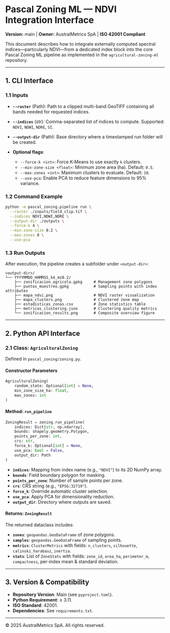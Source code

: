 # Pascal Zoning ML — NDVI Integration Interface

**Version:** main  |  **Owner:** AustralMetrics SpA  |  **ISO 42001 Compliant**

This document describes how to integrate externally computed spectral indices—particularly NDVI—from a dedicated index block into the core Pascal Zoning ML pipeline as implemented in the `agricultural-zoning-ml` repository.

---

## 1. CLI Interface

### 1.1 Inputs

* **`--raster`** (Path): Path to a clipped multi-band GeoTIFF containing all bands needed for requested indices.
* **`--indices`** (str): Comma-separated list of indices to compute. Supported: `NDVI`, `NDWI`, `NDRE`, `SI`.
* **`--output-dir`** (Path): Base directory where a timestamped run folder will be created.
* **Optional flags**:

  * `--force-k <int>`: Force K‑Means to use exactly `k` clusters.
  * `--min-zone-size <float>`: Minimum zone area (ha). Default: `0.5`.
  * `--max-zones <int>`: Maximum clusters to evaluate. Default: `10`.
  * `--use-pca`: Enable PCA to reduce feature dimensions to 95% variance.

### 1.2 Command Example

```bash
python -m pascal_zoning.pipeline run \
  --raster ./inputs/field_clip.tif \
  --indices NDVI,NDWI,NDRE \
  --output-dir ./outputs \
  --force-k 4 \
  --min-zone-size 0.2 \
  --max-zones 8 \
  --use-pca
```

### 1.3 Run Outputs

After execution, the pipeline creates a subfolder under `<output-dir>`:

```
<output-dir>/
└── YYYYMMDD_HHMMSS_k4_mz0.2/
    ├── zonificacion_agricola.gpkg     # Management zone polygons
    ├── puntos_muestreo.gpkg           # Sampling points with index attributes
    ├── mapa_ndvi.png                  # NDVI raster visualization
    ├── mapa_clusters.png              # Clustered zone map
    ├── estadisticas_zonas.csv         # Zone statistics table
    ├── metricas_clustering.json       # Clustering quality metrics
    └── zonificacion_results.png       # Composite overview figure
```

---

## 2. Python API Interface

### 2.1 Class: `AgriculturalZoning`

Defined in `pascal_zoning/zoning.py`.

#### Constructor Parameters

```python
AgriculturalZoning(
    random_state: Optional[int] = None,
    min_zone_size_ha: float,
    max_zones: int
)
```

#### Method: `run_pipeline`

```python
ZoningResult = zoning.run_pipeline(
    indices: Dict[str, np.ndarray],
    bounds: shapely.geometry.Polygon,
    points_per_zone: int,
    crs: str,
    force_k: Optional[int] = None,
    use_pca: bool = False,
    output_dir: Path
)
```

* **`indices`**: Mapping from index name (e.g., `"NDVI"`) to its 2D NumPy array.
* **`bounds`**: Field boundary polygon for masking.
* **`points_per_zone`**: Number of sample points per zone.
* **`crs`**: CRS string (e.g., `"EPSG:32719"`).
* **`force_k`**: Override automatic cluster selection.
* **`use_pca`**: Apply PCA for dimensionality reduction.
* **`output_dir`**: Directory where outputs are saved.

#### Returns: `ZoningResult`

The returned dataclass includes:

* **`zones`**: `geopandas.GeoDataFrame` of zone polygons.
* **`samples`**: `geopandas.GeoDataFrame` of sampling points.
* **`metrics`**: `ClusterMetrics` with fields: `n_clusters`, `silhouette`, `calinski_harabasz`, `inertia`.
* **`stats`**: List of `ZoneStats` with fields: `zone_id`, `area_ha`, `perimeter_m`, `compactness`, per-index mean & standard deviation.

---

## 3. Version & Compatibility

* **Repository Version**: Main (see `pyproject.toml`).
* **Python Requirement**: ≥ 3.11.
* **ISO Standard**: 42001.
* **Dependencies**: See `requirements.txt`.

---

© 2025 AustralMetrics SpA. All rights reserved.

